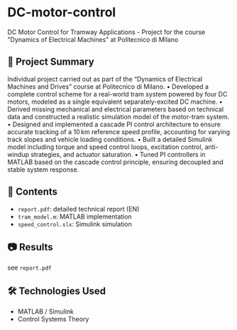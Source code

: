 # DC-motor-control
 DC Motor Control for Tramway Applications - Project for the course "Dynamics of Electrical Machines" at Politecnico di Milano

 ## 🚀 Project Summary
Individual project carried out as part of the “Dynamics of Electrical Machines and Drives” course at Politecnico di Milano.
• Developed a complete control scheme for a real-world tram system powered by four DC motors, modeled as a single equivalent separately-excited DC machine.
• Derived missing mechanical and electrical parameters based on technical data and constructed a realistic simulation model of the motor-tram system.
• Designed and implemented a cascade PI control architecture to ensure accurate tracking of a 10 km reference speed profile, accounting for varying track slopes and vehicle loading conditions.
• Built a detailed Simulink model including torque and speed control loops, excitation control, anti-windup strategies, and actuator saturation.
• Tuned PI controllers in MATLAB based on the cascade control principle, ensuring decoupled and stable system response.

## 📁 Contents
- `report.pdf`: detailed technical report (EN)
- `tram_model.m`: MATLAB implementation
- `speed_control.slx`: Simulink simulation

## 📷 Results
see `report.pdf`

## 🛠️ Technologies Used
- MATLAB / Simulink
- Control Systems Theory
